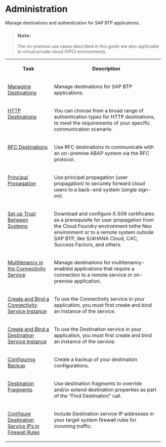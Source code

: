 <!-- loio78198e8b58f949af977e579b5de42299 -->

# Administration

Manage destinations and authentication for SAP BTP applications.

> ### Note:  
> The on-premise use cases described in this guide are also applicable to virtual private cloud \(VPC\) environments.


<table>
<tr>
<th valign="top">

Task

</th>
<th valign="top">

Description

</th>
</tr>
<tr>
<td valign="top">

[Managing Destinations](managing-destinations-84e45e0.md)

</td>
<td valign="top">

Manage destinations for SAP BTP applications.

</td>
</tr>
<tr>
<td valign="top">

[HTTP Destinations](http-destinations-42a0e6b.md)

</td>
<td valign="top">

You can choose from a broad range of authentication types for HTTP destinations, to meet the requirements of your specific communication scenario.

</td>
</tr>
<tr>
<td valign="top">

[RFC Destinations](rfc-destinations-238d027.md)

</td>
<td valign="top">

Use RFC destinations to communicate with an on-premise ABAP system via the RFC protocol.

</td>
</tr>
<tr>
<td valign="top">

[Principal Propagation](principal-propagation-e2cbb48.md)

</td>
<td valign="top">

Use principal propagation \(user propagation\) to securely forward cloud users to a back-end system \(single sign-on\).

</td>
</tr>
<tr>
<td valign="top">

[Set up Trust Between Systems](set-up-trust-between-systems-82dbeca.md)

</td>
<td valign="top">

Download and configure X.509 certificates as a prerequisite for user propagation from the Cloud Foundry environment tothe Neo environment or to a remote system outside SAP BTP, like S/4HANA Cloud, C4C, Success Factors, and others.

</td>
</tr>
<tr>
<td valign="top">

[Multitenancy in the Connectivity Service](multitenancy-in-the-connectivity-service-9c0bdd0.md)

</td>
<td valign="top">

Manage destinations for multitenancy-enabled applications that require a connection to a remote service or on-premise application.

</td>
</tr>
<tr>
<td valign="top">

[Create and Bind a Connectivity Service Instance](create-and-bind-a-connectivity-service-instance-a2b88cf.md)

</td>
<td valign="top">

To use the Connectivity service in your application, you must first create and bind an instance of the service.

</td>
</tr>
<tr>
<td valign="top">

[Create and Bind a Destination Service Instance](create-and-bind-a-destination-service-instance-9fdad3c.md)

</td>
<td valign="top">

To use the Destination service in your application, you must first create and bind an instance of the service.

</td>
</tr>
<tr>
<td valign="top">

[Configuring Backup](configuring-backup-d0d549a.md)

</td>
<td valign="top">

Create a backup of your destination configurations.

</td>
</tr>
<tr>
<td valign="top">

[Destination Fragments](destination-fragments-b085906.md)

</td>
<td valign="top">

Use destination fragments to override and/or extend destination properties as part of the “Find Destination” call.

</td>
</tr>
<tr>
<td valign="top">

[Configure Destination Service IPs in Firewall Rules](configure-destination-service-ips-in-firewall-rules-efbaf63.md)

</td>
<td valign="top">

Include Destination service IP addresses in your target system firewall rules for incoming traffic.

</td>
</tr>
</table>

